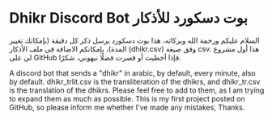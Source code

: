 # Dhikr Discord Bot  بوت دسكورد للأذكار
السلام عليكم ورحمة الله وبركاته،
هذا بوت دسكورد يرسل ذكر كل دقيقة (بإمكانك تغيير المدة)، بإمكانكم الاضافة في ملف الأذكار (dhikr.csv) وفق صيغة csv. هذا أول مشروع لي على GitHub فإذا أخطيت أو قصرت فضلًا نبهوني،
شكرًا.

A discord bot that sends a "dhikr" in arabic, by default, every minute, also by default. dhikr_trlit.csv is the transliteration of the dhikrs, and dhikr_tr.csv is the translation of the dhikrs. Please feel free to add to them, as I am trying to expand them as much as possible.
This is my first project posted on GitHub, so please inform me whether I've made any mistakes,
Thanks.
